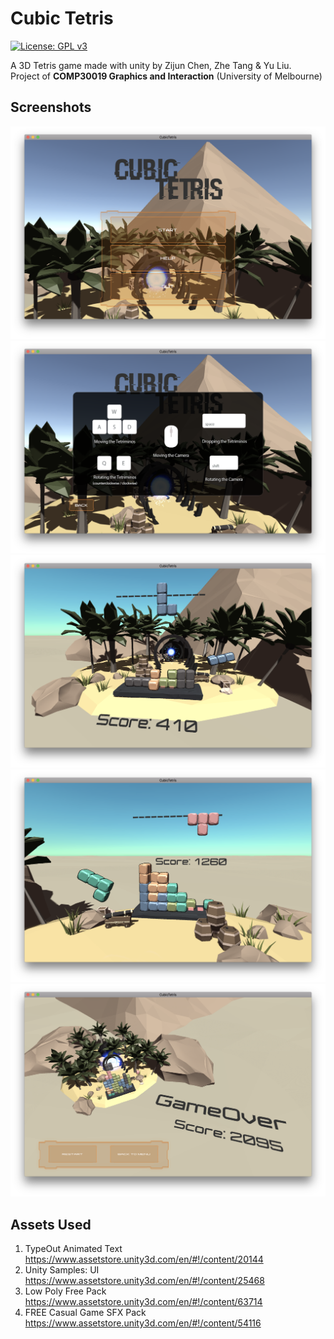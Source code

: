 # Cubic Tetris
[![License: GPL v3](https://img.shields.io/badge/License-GPL%20v3-blue.svg)](https://www.gnu.org/licenses/gpl-3.0)  

A 3D Tetris game made with unity by Zijun Chen, Zhe Tang & Yu Liu.  
Project of **COMP30019 Graphics and Interaction** (University of Melbourne)

## Screenshots
![](https://raw.githubusercontent.com/CaviarChen/CubicTetris/master/ScreenShot/1.png)  
![](https://raw.githubusercontent.com/CaviarChen/CubicTetris/master/ScreenShot/2.png)
![](https://raw.githubusercontent.com/CaviarChen/CubicTetris/master/ScreenShot/3.png)
![](https://raw.githubusercontent.com/CaviarChen/CubicTetris/master/ScreenShot/4.png)
![](https://raw.githubusercontent.com/CaviarChen/CubicTetris/master/ScreenShot/5.png)

## Assets Used

1. TypeOut Animated Text  
https://www.assetstore.unity3d.com/en/#!/content/20144
2. Unity Samples: UI  
https://www.assetstore.unity3d.com/en/#!/content/25468
3. Low Poly Free Pack  
https://www.assetstore.unity3d.com/en/#!/content/63714
4. FREE Casual Game SFX Pack  
https://www.assetstore.unity3d.com/en/#!/content/54116
